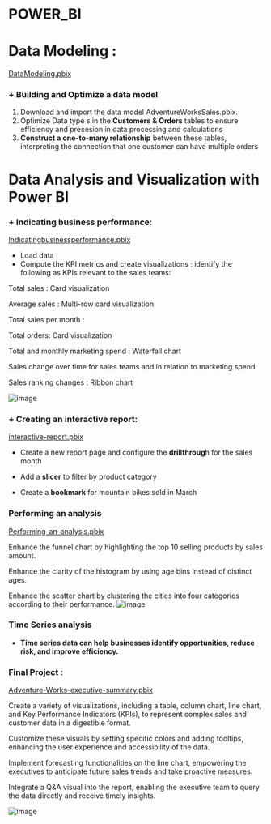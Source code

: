 # POWER_BI

# Data Modeling : 
[DataModeling.pbix](https://github.com/hiuuuuuuuu/POWER_BI/blob/main/AdventureWorksSales.pbix)
 ### + Building and Optimize a data model
 1. Download and import the data model AdventureWorksSales.pbix.
 2. Optimize Data type s in the **Customers & Orders** tables to ensure efficiency and precesion in data processing and calculations
 3. **Construct a one-to-many relationship** between these tables, interpreting the connection that one customer can have multiple orders
 
# Data Analysis and Visualization with Power BI
 ### + Indicating business performance:  
 [Indicatingbusinessperformance.pbix](https://github.com/hiuuuuuuuu/POWER_BI/blob/main/Indicating%20bussiness%20performance.pbix)
 - Load data
 - Compute the KPI metrics and create visualizations :        identify the following as KPIs relevant to the sales teams: 

Total sales : Card visualization

Average sales : Multi-row card visualization

Total sales per month : 

Total orders: Card visualization

Total and monthly marketing spend :  Waterfall chart 

Sales change over time for sales teams and in relation to marketing spend

Sales ranking changes : Ribbon chart

![image](https://github.com/user-attachments/assets/5fe456e7-e45b-4069-b56b-9607dcdcae48)

### + Creating an interactive report:
[interactive-report.pbix](https://github.com/hiuuuuuuuu/POWER_BI/blob/main/Create-an-interactive-report.pbix)
- Create a new report page and configure the **drillthroug**h for the sales month

- Add a **slicer** to filter by product category

- Create a **bookmark** for mountain bikes sold in March

### Performing an analysis
[Performing-an-analysis.pbix](https://github.com/hiuuuuuuuu/POWER_BI/blob/main/Performing-an-analysis.pbix)

Enhance the funnel chart by highlighting the top 10 selling products by sales amount.

Enhance the clarity of the histogram by using age bins instead of distinct ages.


Enhance the scatter chart by clustering the cities into four categories according to their performance.
![image](https://github.com/user-attachments/assets/9c9ed80f-000b-4c48-96f7-e8ab7882aebb)

### Time Series analysis
-  **Time series data can help businesses identify opportunities, reduce risk, and improve efficiency.**

### Final Project :
[Adventure-Works-executive-summary.pbix](https://github.com/hiuuuuuuuu/POWER_BI/blob/main/Adventure-Works-executive-summary.pbix)

Create a variety of visualizations, including a table, column chart, line chart, and Key Performance Indicators (KPIs), to represent complex sales and customer data in a digestible format.

Customize these visuals by setting specific colors and adding tooltips, enhancing the user experience and accessibility of the data.

Implement forecasting functionalities on the line chart, empowering the executives to anticipate future sales trends and take proactive measures.

Integrate a Q&A visual into the report, enabling the executive team to query the data directly and receive timely insights.

![image](https://github.com/user-attachments/assets/db4edead-0470-464c-9eaf-37493c888410)


